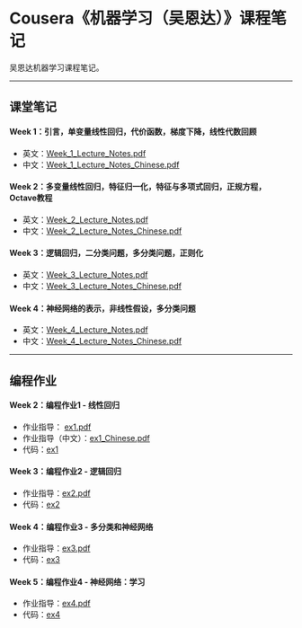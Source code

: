 # Cousera《机器学习（吴恩达）》课程笔记
吴恩达机器学习课程笔记。

---

## 课堂笔记

#### Week 1：引言，单变量线性回归，代价函数，梯度下降，线性代数回顾
* 英文：[Week_1_Lecture_Notes.pdf](LectureNotes/Week_1_Lecture_Notes.pdf)
* 中文：[Week_1_Lecture_Notes_Chinese.pdf](LectureNotes/Week_1_Lecture_Notes_Chinese.pdf)

#### Week 2：多变量线性回归，特征归一化，特征与多项式回归，正规方程，Octave教程
* 英文：[Week_2_Lecture_Notes.pdf](LectureNotes/Week_2_Lecture_Notes.pdf)
* 中文：[Week_2_Lecture_Notes_Chinese.pdf](LectureNotes/Week_2_Lecture_Notes_Chinese.pdf)

#### Week 3：逻辑回归，二分类问题，多分类问题，正则化
* 英文：[Week_3_Lecture_Notes.pdf](LectureNotes/Week_3_Lecture_Notes.pdf)
* 中文：[Week_3_Lecture_Notes_Chinese.pdf](LectureNotes/Week_3_Lecture_Notes_Chinese.pdf)

#### Week 4：神经网络的表示，非线性假设，多分类问题
* 英文：[Week_4_Lecture_Notes.pdf](LectureNotes/Week_4_Lecture_Notes.pdf)
* 中文：[Week_4_Lecture_Notes_Chinese.pdf](LectureNotes/Week_4_Lecture_Notes_Chinese.pdf)

---

## 编程作业

#### Week 2：编程作业1 - 线性回归

* 作业指导： [ex1.pdf](ProgrammingExercise/machine-learning-ex1/ex1.pdf)
* 作业指导（中文）：[ex1_Chinese.pdf](ProgrammingExercise/machine-learning-ex1/ex1_Chinese.pdf)
* 代码：[ex1](ProgrammingExercise/machine-learning-ex1/ex1/)

#### Week 3：编程作业2 - 逻辑回归

* 作业指导：[ex2.pdf](ProgrammingExercise/machine-learning-ex2/ex2.pdf)
* 代码：[ex2](ProgrammingExercise/machine-learning-ex2/ex2/)

#### Week 4：编程作业3 - 多分类和神经网络

* 作业指导：[ex3.pdf](ProgrammingExercise/machine-learning-ex3/ex3.pdf)
* 代码：[ex3](ProgrammingExercise/machine-learning-ex3/ex3/)

#### Week 5：编程作业4 - 神经网络：学习

* 作业指导：[ex4.pdf](ProgrammingExercise/machine-learning-ex4/ex4.pdf)
* 代码：[ex4](ProgrammingExercise/machine-learning-ex4/ex4/)
